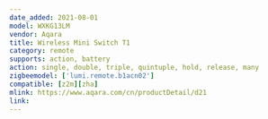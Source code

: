 ```yaml
---
date_added: 2021-08-01
model: WXKG13LM
vendor: Aqara
title: Wireless Mini Switch T1
category: remote
supports: action, battery
action: single, double, triple, quintuple, hold, release, many
zigbeemodel: ['lumi.remote.b1acn02']
compatible: [z2m][zha]
mlink: https://www.aqara.com/cn/productDetail/d21
link: 
---
```

